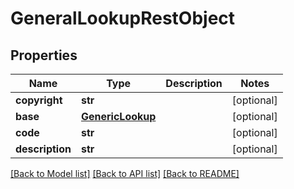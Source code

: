 # GeneralLookupRestObject

## Properties
Name | Type | Description | Notes
------------ | ------------- | ------------- | -------------
**copyright** | **str** |  | [optional] 
**base** | [**GenericLookup**](GenericLookup.md) |  | [optional] 
**code** | **str** |  | [optional] 
**description** | **str** |  | [optional] 

[[Back to Model list]](../README.md#documentation-for-models) [[Back to API list]](../README.md#documentation-for-api-endpoints) [[Back to README]](../README.md)

